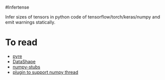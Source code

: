 #Infertense

Infer sizes of tensors in python code of tensorflow/torch/keras/numpy and
emit warnings statically.

# To read
- [pyre](https://github.com/facebook/pyre-check)
- [DataShape](https://github.com/blaze/datashape)
- [numpy-stubs](https://github.com/numpy/numpy-stubs)
- [plugin to support numpy thread](https://github.com/python/mypy/issues/3540)
